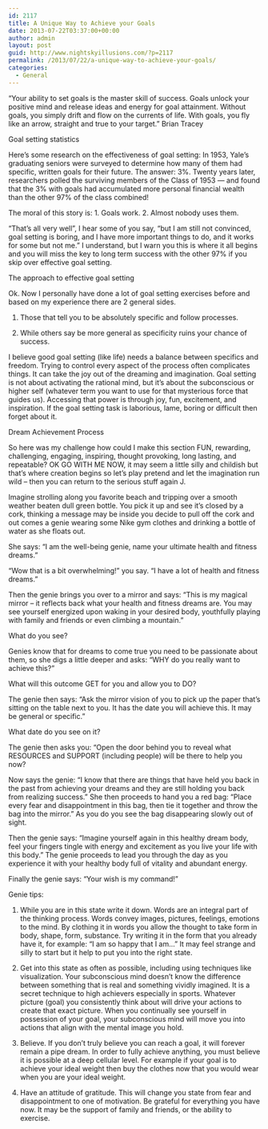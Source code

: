 ```yaml
---
id: 2117
title: A Unique Way to Achieve your Goals
date: 2013-07-22T03:37:00+00:00
author: admin
layout: post
guid: http://www.nightskyillusions.com/?p=2117
permalink: /2013/07/22/a-unique-way-to-achieve-your-goals/
categories:
  - General
---
```

“Your ability to set goals is the master skill of success. Goals unlock your positive mind and release ideas and energy for goal attainment. Without goals, you simply drift and flow on the currents of life. With goals, you fly like an arrow, straight and true to your target.” Brian Tracey

Goal setting statistics

Here’s some research on the effectiveness of goal setting: In 1953, Yale&#8217;s graduating seniors were surveyed to determine how many of them had specific, written goals for their future. The answer: 3%. Twenty years later, researchers polled the surviving members of the Class of 1953 &#8212; and found that the 3% with goals had accumulated more personal financial wealth than the other 97% of the class combined!

The moral of this story is: 1. Goals work. 2. Almost nobody uses them.

“That’s all very well”, I hear some of you say, “but I am still not convinced, goal setting is boring, and I have more important things to do, and it works for some but not me.” I understand, but I warn you this is where it all begins and you will miss the key to long term success with the other 97% if you skip over effective goal setting.

The approach to effective goal setting

Ok. Now I personally have done a lot of goal setting exercises before and based on my experience there are 2 general sides.

1. Those that tell you to be absolutely specific and follow processes. 

2. While others say be more general as specificity ruins your chance of success.

I believe good goal setting (like life) needs a balance between specifics and freedom. Trying to control every aspect of the process often complicates things. It can take the joy out of the dreaming and imagination. Goal setting is not about activating the rational mind, but it’s about the subconscious or higher self (whatever term you want to use for that mysterious force that guides us). Accessing that power is through joy, fun, excitement, and inspiration. If the goal setting task is laborious, lame, boring or difficult then forget about it.

Dream Achievement Process

So here was my challenge how could I make this section FUN, rewarding, challenging, engaging, inspiring, thought provoking, long lasting, and repeatable? OK GO WITH ME NOW, it may seem a little silly and childish but that’s where creation begins so let’s play pretend and let the imagination run wild – then you can return to the serious stuff again J.

Imagine strolling along you favorite beach and tripping over a smooth weather beaten dull green bottle. You pick it up and see it’s closed by a cork, thinking a message may be inside you decide to pull off the cork and out comes a genie wearing some Nike gym clothes and drinking a bottle of water as she floats out.

She says: “I am the well-being genie, name your ultimate health and fitness dreams.”

“Wow that is a bit overwhelming!” you say. “I have a lot of health and fitness dreams.”

Then the genie brings you over to a mirror and says: “This is my magical mirror – it reflects back what your health and fitness dreams are. You may see yourself energized upon waking in your desired body, youthfully playing with family and friends or even climbing a mountain.”

What do you see?

Genies know that for dreams to come true you need to be passionate about them, so she digs a little deeper and asks: “WHY do you really want to achieve this?”

What will this outcome GET for you and allow you to DO?

The genie then says: “Ask the mirror vision of you to pick up the paper that’s sitting on the table next to you. It has the date you will achieve this. It may be general or specific.”

What date do you see on it?

The genie then asks you: “Open the door behind you to reveal what RESOURCES and SUPPORT (including people) will be there to help you now?

Now says the genie: “I know that there are things that have held you back in the past from achieving your dreams and they are still holding you back from realizing success.” She then proceeds to hand you a red bag: “Place every fear and disappointment in this bag, then tie it together and throw the bag into the mirror.” As you do you see the bag disappearing slowly out of sight.

Then the genie says: “Imagine yourself again in this healthy dream body, feel your fingers tingle with energy and excitement as you live your life with this body.” The genie proceeds to lead you through the day as you experience it with your healthy body full of vitality and abundant energy.

Finally the genie says: “Your wish is my command!”

Genie tips:

1. While you are in this state write it down. Words are an integral part of the thinking process. Words convey images, pictures, feelings, emotions to the mind. By clothing it in words you allow the thought to take form in body, shape, form, substance. Try writing it in the form that you already have it, for example: “I am so happy that I am…” It may feel strange and silly to start but it help to put you into the right state.

2. Get into this state as often as possible, including using techniques like visualization. Your subconscious mind doesn&#8217;t know the difference between something that is real and something vividly imagined. It is a secret technique to high achievers especially in sports. Whatever picture (goal) you consistently think about will drive your actions to create that exact picture. When you continually see yourself in possession of your goal, your subconscious mind will move you into actions that align with the mental image you hold.

3. Believe. If you don&#8217;t truly believe you can reach a goal, it will forever remain a pipe dream. In order to fully achieve anything, you must believe it is possible at a deep cellular level. For example if your goal is to achieve your ideal weight then buy the clothes now that you would wear when you are your ideal weight.

4. Have an attitude of gratitude. This will change you state from fear and disappointment to one of motivation. Be grateful for everything you have now. It may be the support of family and friends, or the ability to exercise.